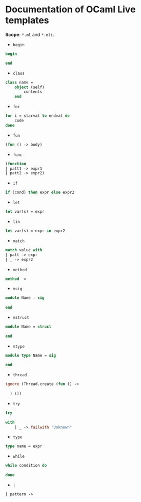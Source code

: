 # Documentation of OCaml Live templates

**Scope**: `*.ml` and `*.mli`.

- `begin`

```ocaml
begin

end
```

- `class`

```ocaml
class name =
	object (self)
		contents
	end
```

- `for`

```ocaml
for i = starval to endval do
	code
done
```

- `fun`

```ocaml
(fun () -> body)
```

- `func`

```ocaml
(function
| patt1 -> expr1
| patt2 -> expr2)
```

- `if`

```ocaml
if (cond) then expr else expr2
```

- `let`

```ocaml
let var(s) = expr
```

- `lin`

```ocaml
let var(s) = expr in expr2
```

- `match`

```ocaml
match value with
| patt -> expr
| _ -> expr2
```

- `method`

```ocaml
method  = 
```

- `msig`

```ocaml
module Name : sig
	
end
```

- `mstruct`

```ocaml
module Name = struct
	
end
```

- `mtype`

```ocaml
module type Name = sig
	
end
```

- `thread`

```ocaml
ignore (Thread.create (fun () -> 
    
  ) ())
```

- `try`

```ocaml
try
	
with
    | _ -> failwith "Unknown"
```

- `type`

```ocaml
type name = expr
```

- `while`

```ocaml
while condition do
	
done
```

- `|`

```ocaml
| pattern -> 
```
